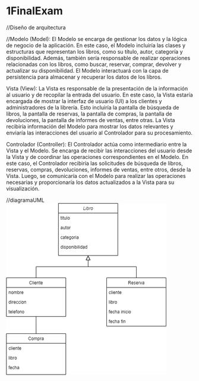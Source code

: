 # 1FinalExam
//Diseño de arquitectura

//Modelo (Model):
El Modelo se encarga de gestionar los datos y la lógica de negocio de la aplicación. En este caso, el Modelo incluiría las clases y estructuras que representan los libros, como su título, autor, categoría y disponibilidad. Además, también sería responsable de realizar operaciones relacionadas con los libros, como buscar, reservar, comprar, devolver y actualizar su disponibilidad. El Modelo interactuará con la capa de persistencia para almacenar y recuperar los datos de los libros.

Vista (View):
La Vista es responsable de la presentación de la información al usuario y de recopilar la entrada del usuario. En este caso, la Vista estaría encargada de mostrar la interfaz de usuario (UI) a los clientes y administradores de la librería. Esto incluiría la pantalla de búsqueda de libros, la pantalla de reservas, la pantalla de compras, la pantalla de devoluciones, la pantalla de informes de ventas, entre otras. La Vista recibiría información del Modelo para mostrar los datos relevantes y enviaría las interacciones del usuario al Controlador para su procesamiento.

Controlador (Controller):
El Controlador actúa como intermediario entre la Vista y el Modelo. Se encarga de recibir las interacciones del usuario desde la Vista y de coordinar las operaciones correspondientes en el Modelo. En este caso, el Controlador recibiría las solicitudes de búsqueda de libros, reservas, compras, devoluciones, informes de ventas, entre otros, desde la Vista. Luego, se comunicaría con el Modelo para realizar las operaciones necesarias y proporcionaría los datos actualizados a la Vista para su visualización.

//diagramaUML
![diagramaUML](diagramaUML.png)
